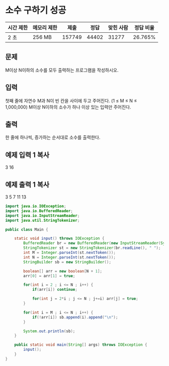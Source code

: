 

# 소수 구하기 성공

| 시간 제한 | 메모리 제한 | 제출     | 정답    | 맞힌 사람 | 정답 비율   |
| ----- | ------ | ------ | ----- | ----- | ------- |
| 2 초   | 256 MB | 157749 | 44402 | 31277 | 26.765% |

## 문제

M이상 N이하의 소수를 모두 출력하는 프로그램을 작성하시오.

## 입력

첫째 줄에 자연수 M과 N이 빈 칸을 사이에 두고 주어진다. (1 ≤ M ≤ N ≤ 1,000,000) M이상 N이하의 소수가 하나 이상 있는 입력만 주어진다.

## 출력

한 줄에 하나씩, 증가하는 순서대로 소수를 출력한다.

## 예제 입력 1 복사

3 16

## 예제 출력 1 복사

3
5
7
11
13

```java
import java.io.IOException;
import java.io.BufferedReader;
import java.io.InputStreamReader;
import java.util.StringTokenizer;

public class Main {

	static void input() throws IOException {
		BufferedReader br = new BufferedReader(new InputStreamReader(System.in));
		StringTokenizer st = new StringTokenizer(br.readLine(), " ");
		int M = Integer.parseInt(st.nextToken());
		int N = Integer.parseInt(st.nextToken());
		StringBuilder sb = new StringBuilder();

		boolean[] arr = new boolean[N + 1];
		arr[0] = arr[1] = true;

		for(int i = 2 ; i <= N ; i++) {
			if(arr[i]) continue;

			for(int j = 2*i ; j <= N ; j+=i) arr[j] = true;
		}

		for(int i = M ; i <= N ; i++) {
			if(!arr[i]) sb.append(i).append("\n");
		}

		System.out.println(sb);
	}

	public static void main(String[] args) throws IOException {
		input();
	}
}
```
